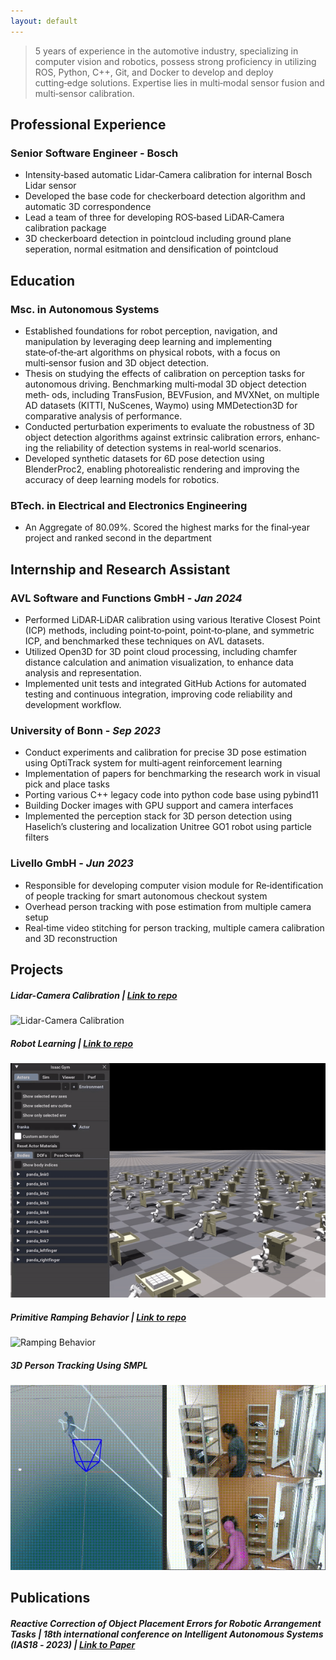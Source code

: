 ```yaml
---
layout: default
---
```


> 5 years of experience in the automotive industry, specializing in computer vision and robotics, possess strong proficiency in utilizing ROS, Python,
C++, Git, and Docker to develop and deploy cutting‑edge solutions. Expertise lies in multi‑modal sensor fusion and multi‑sensor calibration.

## Professional Experience

### Senior Software Engineer - Bosch

- Intensity‑based automatic Lidar‑Camera calibration for internal Bosch Lidar sensor
- Developed the base code for checkerboard detection algorithm and automatic 3D correspondence
- Lead a team of three for developing ROS‑based LiDAR‑Camera calibration package
- 3D checkerboard detection in pointcloud including ground plane seperation, normal esitmation and densification of pointcloud

## Education

### Msc. in Autonomous Systems
- Established foundations for robot perception, navigation, and manipulation by leveraging deep learning and implementing state‑of‑the‑art
algorithms on physical robots, with a focus on multi‑sensor fusion and 3D object detection.
- Thesis on studying the effects of calibration on perception tasks for autonomous driving. Benchmarking multi‑modal 3D object detection meth‑
ods, including TransFusion, BEVFusion, and MVXNet, on multiple AD datasets (KITTI, NuScenes, Waymo) using MMDetection3D for comparative
analysis of performance.
- Conducted perturbation experiments to evaluate the robustness of 3D object detection algorithms against extrinsic calibration errors, enhanc‑
ing the reliability of detection systems in real‑world scenarios.
- Developed synthetic datasets for 6D pose detection using BlenderProc2, enabling photorealistic rendering and improving the accuracy of deep
learning models for robotics.

### BTech. in Electrical and Electronics Engineering

- An Aggregate of 80.09%. Scored the highest marks for the final‑year project and ranked second in the department

## Internship and Research Assistant

### AVL Software and Functions GmbH - _Jan 2024_

- Performed LiDAR‑LiDAR calibration using various Iterative Closest Point (ICP) methods, including point‑to‑point, point‑to‑plane, and symmetric
ICP, and benchmarked these techniques on AVL datasets.
- Utilized Open3D for 3D point cloud processing, including chamfer distance calculation and animation visualization, to enhance data analysis
and representation.
- Implemented unit tests and integrated GitHub Actions for automated testing and continuous integration, improving code
reliability and development workflow.

### University of Bonn - _Sep 2023_

- Conduct experiments and calibration for precise 3D pose estimation using OptiTrack system for multi‑agent reinforcement learning
- Implementation of papers for benchmarking the research work in visual pick and place tasks
- Porting various C++ legacy code into python code base using pybind11
- Building Docker images with GPU support and camera interfaces
- Implemented the perception stack for 3D person detection using Haselich’s clustering and localization Unitree GO1 robot using particle filters

### Livello GmbH - _Jun 2023_

- Responsible for developing computer vision module for Re‑identification of people tracking for smart autonomous checkout system
- Overhead person tracking with pose estimation from multiple camera setup
- Real‑time video stitching for person tracking, multiple camera calibration and 3D reconstruction

## Projects

##### Lidar-Camera Calibration | [Link to repo](https://github.com/Barath19/CaLiB)

![Lidar-Camera Calibration](./assets/img/projection.gif)

##### Robot Learning | [Link to repo](https://github.com/Barath19/robotlearning-2024)

![Issac Gym](./assets/img/rl.gif)

##### Primitive Ramping Behavior | [Link to repo](https://github.com/HBRS-SDP/ss22-motion-primitive-freddy?tab=readme-ov-file)

![Ramping Behavior](./assets/img/ramp.gif)

##### 3D Person Tracking Using SMPL 

![3D Person Tracking](./assets/img/3dstore.gif)


## Publications

##### Reactive Correction of Object Placement Errors for Robotic Arrangement Tasks | _18th international conference on Intelligent Autonomous Systems (IAS18 ‑ 2023)_ | [Link to Paper](https://arxiv.org/abs/2302.07795)
